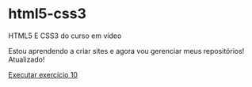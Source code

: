 # html5-css3
 HTML5 E CSS3 do curso em vídeo

 Estou aprendendo a criar sites e agora vou gerenciar meus repositórios! <br/>
 Atualizado!

<a href="https://danifaleta.github.io/html5-css3/módulo2/index10.html"> Executar exercício 10<a>